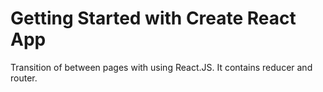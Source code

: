 # Getting Started with Create React App

Transition of between pages with using React.JS. It contains reducer and router. 
